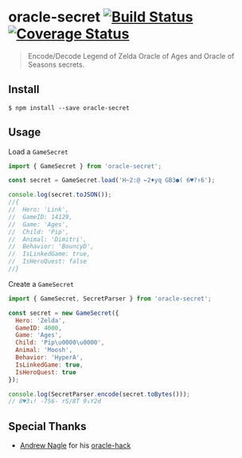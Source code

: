 # oracle-secret [![Build Status](https://travis-ci.org/FWeinb/oracle-secret.svg?branch=master)](https://travis-ci.org/FWeinb/oracle-secret) [![Coverage Status](https://coveralls.io/repos/FWeinb/oracle-secret/badge.svg?branch=master&service=github)](https://coveralls.io/github/FWeinb/oracle-secret?branch=master)

> Encode/Decode Legend of Zelda Oracle of Ages and Oracle of Seasons secrets.

## Install

```
$ npm install --save oracle-secret
```

## Usage

Load a `GameSecret`
```js
import { GameSecret } from 'oracle-secret';

const secret = GameSecret.load('H~2:@ ←2♦yq GB3●( 6♥?↑6');

console.log(secret.toJSON());
//{
//  Hero: 'Link',
//  GameID: 14129,
//  Game: 'Ages',
//  Child: 'Pip',
//  Animal: 'Dimitri',
//  Behavior: 'BouncyD',
//  IsLinkedGame: true,
//  IsHeroQuest: false
//}
```

Create a `GameSecret`
```js
import { GameSecret, SecretParser } from 'oracle-secret';

const secret = new GameSecret({
  Hero: 'Zelda',
  GameID: 4000,
  Game: 'Ages',
  Child: 'Pip\u0000\u0000',
  Animal: 'Moosh',
  Behavior: 'HyperA',
  IsLinkedGame: true,
  IsHeroQuest: true
});

console.log(SecretParser.encode(secret.toBytes()));
// 8♥3↓! -756- rS/8T 9↓Y2d
```

## Special Thanks
 * [Andrew Nagle](https://github.com/kabili207) for his [oracle-hack](https://github.com/kabili207/oracle-hack) 



